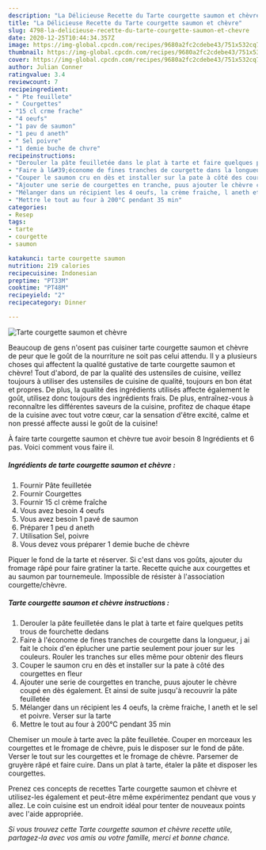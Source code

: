 ```yaml
---
description: "La Délicieuse Recette du Tarte courgette saumon et chèvre"
title: "La Délicieuse Recette du Tarte courgette saumon et chèvre"
slug: 4798-la-delicieuse-recette-du-tarte-courgette-saumon-et-chevre
date: 2020-12-25T10:44:34.357Z
image: https://img-global.cpcdn.com/recipes/9680a2fc2cdebe43/751x532cq70/tarte-courgette-saumon-et-chevre-photo-principale-de-la-recette.jpg
thumbnail: https://img-global.cpcdn.com/recipes/9680a2fc2cdebe43/751x532cq70/tarte-courgette-saumon-et-chevre-photo-principale-de-la-recette.jpg
cover: https://img-global.cpcdn.com/recipes/9680a2fc2cdebe43/751x532cq70/tarte-courgette-saumon-et-chevre-photo-principale-de-la-recette.jpg
author: Julian Conner
ratingvalue: 3.4
reviewcount: 7
recipeingredient:
- " Pte feuillete"
- " Courgettes"
- "15 cl crme frache"
- "4 oeufs"
- "1 pav de saumon"
- "1 peu d aneth"
- " Sel poivre"
- "1 demie buche de chvre"
recipeinstructions:
- "Derouler la pâte feuilletée dans le plat à tarte et faire quelques petits trous de fourchette dedans"
- "Faire à l&#39;économe de fines tranches de courgette dans la longueur, j ai fait le choix d&#39;en éplucher une partie seulement pour jouer sur les couleurs. Rouler les tranches sur elles même pour obtenir des fleurs"
- "Couper le saumon cru en dès et installer sur la pate à côté des courgettes en fleur"
- "Ajouter une serie de courgettes en tranche, puus ajouter le chèvre coupé en dès également. Et ainsi de suite jusqu&#39;à recouvrir la pâte feuilletée"
- "Mélanger dans un récipient les 4 oeufs, la crème fraiche, l aneth et le sel et poivre. Verser sur la tarte"
- "Mettre le tout au four à 200°C pendant 35 min"
categories:
- Resep
tags:
- tarte
- courgette
- saumon

katakunci: tarte courgette saumon 
nutrition: 219 calories
recipecuisine: Indonesian
preptime: "PT33M"
cooktime: "PT48M"
recipeyield: "2"
recipecategory: Dinner

---
```



![Tarte courgette saumon et chèvre](https://img-global.cpcdn.com/recipes/9680a2fc2cdebe43/751x532cq70/tarte-courgette-saumon-et-chevre-photo-principale-de-la-recette.jpg)

Beaucoup de gens n'osent pas cuisiner tarte courgette saumon et chèvre de peur que le goût de la nourriture ne soit pas celui attendu. Il y a plusieurs choses qui affectent la qualité gustative de tarte courgette saumon et chèvre! Tout d'abord, de par la qualité des ustensiles de cuisine, veillez toujours à utiliser des ustensiles de cuisine de qualité, toujours en bon état et propres. De plus, la qualité des ingrédients utilisés affecte également le goût, utilisez donc toujours des ingrédients frais. De plus, entraînez-vous à reconnaître les différentes saveurs de la cuisine, profitez de chaque étape de la cuisine avec tout votre cœur, car la sensation d'être excité, calme et non pressé affecte aussi le goût de la cuisine!

<!--inarticleads1-->

À faire tarte courgette saumon et chèvre tue avoir besoin 8 Ingrédients et 6 pas. Voici comment vous faire il.

##### Ingrédients de tarte courgette saumon et chèvre :

1. Fournir  Pâte feuilletée
1. Fournir  Courgettes
1. Fournir 15 cl crème fraîche
1. Vous avez besoin 4 oeufs
1. Vous avez besoin 1 pavé de saumon
1. Préparer 1 peu d aneth
1. Utilisation  Sel, poivre
1. Vous devez vous préparer 1 demie buche de chèvre


Piquer le fond de la tarte et réserver. Si c&#39;est dans vos goûts, ajouter du fromage râpé pour faire gratiner la tarte. Recette quiche aux courgettes et au saumon par tournemeule. Impossible de résister à l&#39;association courgette/chèvre. 

<!--inarticleads2-->

##### Tarte courgette saumon et chèvre instructions :

1. Derouler la pâte feuilletée dans le plat à tarte et faire quelques petits trous de fourchette dedans
1. Faire à l&#39;économe de fines tranches de courgette dans la longueur, j ai fait le choix d&#39;en éplucher une partie seulement pour jouer sur les couleurs. Rouler les tranches sur elles même pour obtenir des fleurs
1. Couper le saumon cru en dès et installer sur la pate à côté des courgettes en fleur
1. Ajouter une serie de courgettes en tranche, puus ajouter le chèvre coupé en dès également. Et ainsi de suite jusqu&#39;à recouvrir la pâte feuilletée
1. Mélanger dans un récipient les 4 oeufs, la crème fraiche, l aneth et le sel et poivre. Verser sur la tarte
1. Mettre le tout au four à 200°C pendant 35 min


Chemiser un moule à tarte avec la pâte feuilletée. Couper en morceaux les courgettes et le fromage de chèvre, puis le disposer sur le fond de pâte. Verser le tout sur les courgettes et le fromage de chèvre. Parsemer de gruyère râpé et faire cuire. Dans un plat à tarte, étaler la pâte et disposer les courgettes. 

<!--inarticleads1-->

<p>
Prenez ces concepts de recettes Tarte courgette saumon et chèvre et utilisez-les également et peut-être même expérimentez pendant que vous y allez. Le coin cuisine est un endroit idéal pour tenter de nouveaux points avec l'aide appropriée.
</p>

<p>
<i>Si vous trouvez cette Tarte courgette saumon et chèvre recette utile, partagez-la avec vos amis ou votre famille, merci et bonne chance.</i>
</p>
